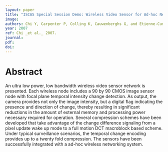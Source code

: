 ```yaml
---
layout: paper
title: "ISCAS Special Session Demo: Wireless Video Sensor for Ad-hoc Networks"
image:
authors: Chi Y, Carpenter P, Colling K, Cauwenberghs G, and Etienne-Cummings R.
year: 2007
ref: Chi _et al._ 2007.
journal:
pdf:
doi:
---
```


# Abstract
An ultra low power, low bandwidth wireless video sensor network is presented. Each wireless node includes a 90 by 90 CMOS image sensor node with focal plane temporal intensity change detection. As output, the camera provides not only the image intensity, but a digital flag indicating the presence and direction of change, thereby resulting in significant reductions in the amount of external memory and processing power necessary required for operation. Several compression schemes have been developed that take advantage of the change difference signaling from a pixel update wake up mode to a full motion DCT macroblock based scheme. Under typical surveillance scenarios, the temporal change encoding provides up to a twenty fold compression. The sensors have been successfully integrated with a ad-hoc wireless networking system.
